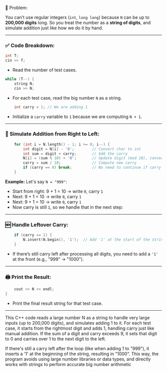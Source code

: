  🔢 Problem:

You can't use regular integers (`int`, `long long`) because `N` can be up to **200,000 digits** long. So you treat the number as a **string of digits**, and simulate addition just like how we do it by hand.

---

### ✅ Code Breakdown:

```cpp
int T;
cin >> T;
```

* Read the number of test cases.

```cpp
while (T--) {
    string N;
    cin >> N;
```

* For each test case, read the big number `N` as a string.

```cpp
    int carry = 1; // We are adding 1
```

* Initialize a `carry` variable to `1` because we are computing `N + 1`.

---

### 🔁 Simulate Addition from Right to Left:

```cpp
    for (int i = N.length() - 1; i >= 0; i--) {
        int digit = N[i] - '0';        // Convert char to int
        int sum = digit + carry;       // Add the carry
        N[i] = (sum % 10) + '0';       // Update digit (mod 10), convert back to char
        carry = sum / 10;              // Compute new carry
        if (carry == 0) break;         // No need to continue if carry is 0
    }
```

**Example:**
Let's say `N = "999"`:

* Start from right: 9 + 1 = 10 → write `0`, carry `1`
* Next: 9 + 1 = 10 → write `0`, carry `1`
* Next: 9 + 1 = 10 → write `0`, carry `1`
* Now carry is still `1`, so we handle that in the next step:

---

### 🆕 Handle Leftover Carry:

```cpp
    if (carry == 1) {
        N.insert(N.begin(), '1');  // Add '1' at the start of the string
    }
```

* If there’s still carry left after processing all digits, you need to add a `'1'` at the front (e.g., "999" → "1000").

---

### 🖨️ Print the Result:

```cpp
    cout << N << endl;
}
```

* Print the final result string for that test case.

---






This C++ code reads a large number N as a string to handle very large inputs (up to 200,000 digits), and simulates adding 1 to it. For each test case, it starts from the rightmost digit and adds 1, handling carry just like manual addition. If the sum of a digit and carry exceeds 9, it sets that digit to 0 and carries over 1 to the next digit to the left.

If there's still a carry left after the loop (like when adding 1 to "999"), it inserts a '1' at the beginning of the string, resulting in "1000". This way, the program avoids using large number libraries or data types, and directly works with strings to perform accurate big number arithmetic
